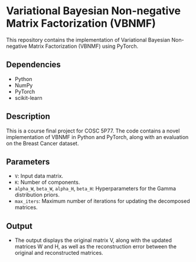 # Variational Bayesian Non-negative Matrix Factorization (VBNMF)

This repository contains the implementation of Variational Bayesian Non-negative Matrix Factorization (VBNMF) using PyTorch.

## Dependencies
- Python
- NumPy
- PyTorch
- scikit-learn

## Description
This is a course final project for COSC 5P77. The code contains a novel implementation of VBNMF in Python and PyTorch, along with an evaluation on the Breast Cancer dataset.

## Parameters
- `V`: Input data matrix.
- `K`: Number of components.
- `alpha_W`, `beta_W`, `alpha_H`, `beta_H`: Hyperparameters for the Gamma distribution priors.
- `max_iters`: Maximum number of iterations for updating the decomposed matrices.

## Output
- The output displays the original matrix V, along with the updated matrices W and H, as well as the reconstruction error between the original and reconstructed matrices.

